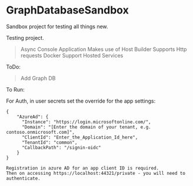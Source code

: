 # GraphDatabaseSandbox
Sandbox project for testing all things new.

Testing project.

> Async Console Application
> Makes use of Host Builder
> Supports Http requests
> Docker Support
> Hosted Services

ToDo: 
> Add Graph DB 

To Run:

For Auth, in user secrets set the override for the app settings:

```
{
    "AzureAd": {
      "Instance": "https://login.microsoftonline.com/",
      "Domain": "[Enter the domain of your tenant, e.g. contoso.onmicrosoft.com]",
      "ClientId": "Enter_the_Application_Id_here",
      "TenantId": "common",
      "CallbackPath": "/signin-oidc"
    }
}

Registration in azure AD for an app client ID is required.
Then on accessing https://localhost:44321/private - you will need to authenticate.
  
